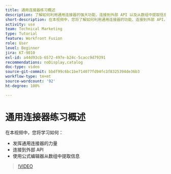 ```yaml
---
title: 通用连接器练习概述
description: 了解如何利用通用连接器的强大功能、连接到外部 API 以及从数组中提取信息，一切尽在  [!DNL Adobe Workfront Fusion]。
short-description: 在本视频中，您将了解如何利用通用连接器的功能、连接到外部 API，以及如何使用公式编辑器从数组中提取信息。
activity: use
team: Technical Marketing
type: Tutorial
feature: Workfront Fusion
role: User
level: Beginner
jira: KT-9010
exl-id: a44d93cb-6572-497e-b24c-5cacc9d79391
recommendations: noDisplay,catalog
doc-type: video
source-git-commit: bbdf99c6bc1be714077fd94fc3f8325394de36b3
workflow-type: tm+mt
source-wordcount: '92'
ht-degree: 100%

---
```


# 通用连接器练习概述

在本视频中，您将学习如何：

* 发挥通用连接器的力量
* 连接到外部 API
* 使用公式编辑器从数组中提取信息

>[!VIDEO](https://video.tv.adobe.com/v/335269/?quality=12&learn=on&enablevpops=1)
